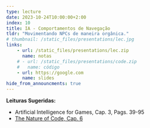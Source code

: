 ```yaml
---
type: lecture
date: 2023-10-24T10:00:00+2:00
index: 10
title: IA - Comportamentos de Navegação
tldr: "Movimentando NPCs de maneira orgânica."
# thumbnail: /static_files/presentations/lec.jpg
links: 
    - url: /static_files/presentations/lec.zip
      name: notas
    # - url: /static_files/presentations/code.zip
    #   name: código
    - url: https://google.com
      name: slides
hide_from_announcments: true
---
```

**Leituras Sugeridas:**
- Artificial Intelligence for Games, Cap. 3, Pags. 39-95
- [The Nature of Code, Cap. 6](https://natureofcode.com/book/chapter-6-autonomous-agents/)
